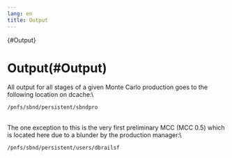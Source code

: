 ```yaml
---
lang: en
title: Output
---
```


{#Output}

Output(#Output)
================================

All output for all stages of a given Monte Carlo production goes to the
following location on dcache:\

    /pnfs/sbnd/persistent/sbndpro

\
The one exception to this is the very first preliminary MCC (MCC 0.5)
which is located here due to a blunder by the production manager:\

    /pnfs/sbnd/persistent/users/dbrailsf
